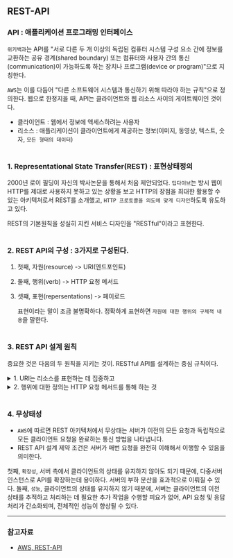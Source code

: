 
## REST-API 
### API : 애플리케이션 프로그래밍 인터페이스
`위키백과`는 API를 "서로 다른 두 개 이상의 독립된 컴퓨터 시스템 구성 요소 간에 정보를 교환하는 공유 경계(shared boundary) 또는 컴퓨터와 사용자 간의 통신(communication)이 가능하도록 하는 장치나 프로그램(device or program)"으로 지칭한다. 

`AWS`는 이를 다듬어 "다른 소프트웨어 시스템과 통신하기 위해 따라야 하는 규칙"으로 정의한다. 웹으로 한정지을 때, API는 클라이언트와 웹 리소스 사이의 게이트웨이인 것이다. 

- 클라이언트 : 웹에서 정보에 액세스하려는 사용자
- 리소스 : 애플리케이션이 클라이언트에게 제공하는 정보(이미지, 동영상, 텍스트, 숫자, `모든 형태의 데이터`)
<br/><br/>

### 1. Representational State Transfer(REST) : 표현상태정의
2000년 로이 필딩이 자신의 박사논문을 통해서 처음 제안되었다. `딥다이브`는 방시 웹이 HTTP를 제대로 사용하지 못하고 있는 상황을 보고 HTTP의 장점을 최대한 활용할 수 있는 아키텍처로서 REST를 소개했고, `HTTP 프로토콜을 의도에 맞게 디자인`하도록 유도하고 있다. 

REST의 기본원칙을 성실히 지킨 서비스 디자인을 "RESTful"이라고 표현한다. 
<br/><br/>

### 2. REST API의 구성 : 3가지로 구성된다.
1. 첫째, 자원(resource) -> URI(엔드포인트)
2. 둘째, 행위(verb) -> HTTP 요청 메서드 
3. 셋쨰, 표현(repersentations)  -> 페이로드 

    표현이라는 말이 조금 불명확하다. 정확하게 표현하면 `자원에 대한 행위의 구체적 내용`을 말한다. 
<br/><br/>

### 3. REST API 설계 원칙
중요한 것은 다음의 두 원칙을 지키는 것이. RESTful API를 설계하는 중심 규칙이다. 

<details>
<summary>1. URI는 리소스를 표현하는 데 집중하고</summary>

- `URI는 리소스를 표현하는 데 중점`을 두어야 한다. 
- URI는 동사보다 `명사`를 사용한다. 이름에 메서드 명이 들어가면 안된다. 

</details>
<details>
<summary>2. 행위에 대한 정의는 HTTP 요청 메서드를 통해 하는 것</summary>

- GET, POST(생성), PUT(리소스 전체 교체), PATCH(리소스 일부 수정), DELETE(리소스 삭제)

```bash
#BAD
GET/todos/delete/1

# GOOD
DELETE/todos/1
```
</details><br/>

### 4. 무상태성
- `AWS`에 따르면 REST 아키텍처에서 무상태는 서버가 이전의 모든 요청과 독립적으로 모든 클라이언트 요청을 완료하는 통신 방법을 나타냅니다.
- REST API 설계 제약 조건은 서버가 매번 요청을 완전히 이해해서 이행할 수 있음을 의미한다.  

첫째, `확장성`, 서버 측에서 클라이언트의 상태를 유지하지 않아도 되기 때문에, 다중서버 인스턴스로 API를 확장하는데 용이하다. 서버의 부하 분산을 효과적으로 이뤄질 수 있다. 
둘째, `성능`, 클라이언트의 상태를 유지하지 않기 때문에, 서버는 클라이언트의 이전 상태를 추적하고 처리하는 데 필요한 추가 작업을 수행할 피요가 없어, API 요청 및 응답 처리가 간소화되며, 전체적인 성능이 향상될 수 있다. 


---
### 참고자료 
- [AWS, REST-API](https://aws.amazon.com/ko/what-is/restful-api/)